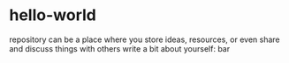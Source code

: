 # hello-world
repository can be a place where you store ideas, resources, or even share and discuss things with others
write a bit about yourself: bar
